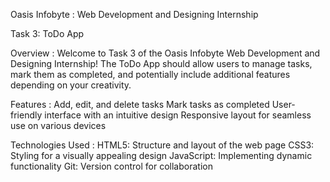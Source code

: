 Oasis Infobyte : Web Development and Designing Internship

Task 3: ToDo App

Overview :
Welcome to Task 3 of the Oasis Infobyte Web Development and Designing Internship! The ToDo App should allow users to manage tasks, mark them as completed, and potentially include additional features depending on your creativity.

Features :
Add, edit, and delete tasks
Mark tasks as completed
User-friendly interface with an intuitive design
Responsive layout for seamless use on various devices

Technologies Used :
HTML5: Structure and layout of the web page
CSS3: Styling for a visually appealing design
JavaScript: Implementing dynamic functionality
Git: Version control for collaboration




